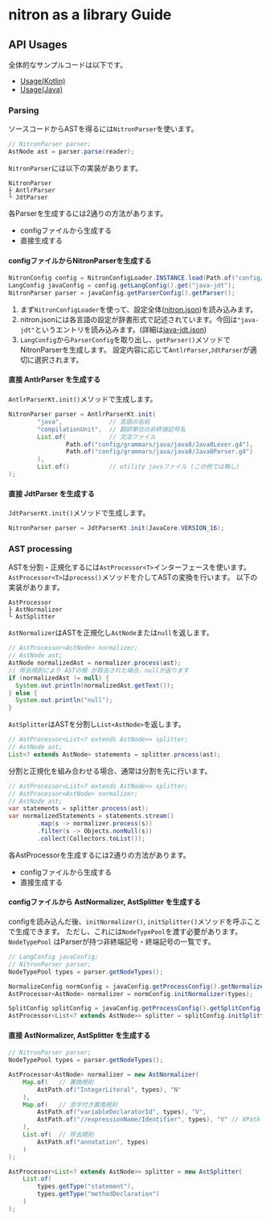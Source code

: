 # nitron as a library Guide

## API Usages

全体的なサンプルコードは以下です。

- [Usage(Kotlin)](src/test/kotlin/com/github/durun/nitron/sample/sample.kt)
- [Usage(Java)](src/test/java/com/github/durun/nitron/sample/NitronSample.java)

### Parsing

ソースコードからASTを得るには`NitronParser`を使います。

```java
// NitronParser parser;
AstNode ast = parser.parse(reader);
```

`NitronParser`には以下の実装があります。

```
NitronParser
├ AntlrParser
└ JdtParser
```

各Parserを生成するには2通りの方法があります。

- configファイルから生成する
- 直接生成する

#### configファイルからNitronParserを生成する

```java
NitronConfig config = NitronConfigLoader.INSTANCE.load(Path.of("config/nitron.json"));
LangConfig javaConfig = config.getLangConfig().get("java-jdt");
NitronParser parser = javaConfig.getParserConfig().getParser();
```

1. まず`NitronConfigLoader`を使って、設定全体([nitron.json](config/nitron.json))を読み込みます。
2. nitron.jsonには各言語の設定が辞書形式で記述されています。今回は`"java-jdt"`というエントリを読み込みます。(詳細は[java-jdt.json](config/lang/java-jdt.json))
3. `LangConfig`から`ParserConfig`を取り出し、`getParser()`メソッドでNitronParserを生成します。 設定内容に応じて`AntlrParser`,`JdtParser`が適切に選択されます。

#### 直接 AntlrParser を生成する

`AntlrParserKt.init()`メソッドで生成します。

```java
NitronParser parser = AntlrParserKt.init(
        "java",             // 言語の名前
        "compilationUnit",  // 翻訳単位の非終端記号名
        List.of(            // 文法ファイル
                Path.of("config/grammars/java/java8/Java8Lexer.g4"),
                Path.of("config/grammars/java/java8/Java8Parser.g4")
        ),
        List.of()           // utility javaファイル (この例では無し)
);
```

#### 直接 JdtParser を生成する

`JdtParserKt.init()`メソッドで生成します。

```java
NitronParser parser = JdtParserKt.init(JavaCore.VERSION_16);
```

### AST processing

ASTを分割・正規化するには`AstProcessor<T>`インターフェースを使います。
`AstProcessor<T>`は`process()`メソッドを介してASTの変換を行います。 以下の実装があります。

```
AstProcessor
├ AstNormalizer
└ AstSplitter
```

`AstNormalizer`はASTを正規化し`AstNode`または`null`を返します。

```java
// AstProcessor<AstNode> normalizer;
// AstNode ast;
AstNode normalizedAst = normalizer.process(ast);
// 除去規則により ASTの根 が除去された場合、nullが返ります
if (normalizedAst != null) {
  System.out.println(normalizedAst.getText());
} else {
  System.out.println("null");
}
```

`AstSplitter`はASTを分割し`List<AstNode>`を返します。

```java
// AstProcessor<List<? extends AstNode>> splitter;
// AstNode ast;
List<? extends AstNode> statements = splitter.process(ast);
```

分割と正規化を組み合わせる場合、通常は分割を先に行います。

```java
// AstProcessor<List<? extends AstNode>> splitter;
// AstProcessor<AstNode> normalizer;
// AstNode ast;
var statements = splitter.process(ast);
var normalizedStatements = statements.stream()
        .map(s -> normalizer.process(s))
        .filter(s -> Objects.nonNull(s))
        .collect(Collectors.toList());
```

各AstProcessorを生成するには2通りの方法があります。

- configファイルから生成する
- 直接生成する

#### configファイルから AstNormalizer, AstSplitter を生成する

configを読み込んだ後、`initNormalizer()`, `initSplitter()`メソッドを呼ぶことで生成できます。 ただし、これには`NodeTypePool`を渡す必要があります。 `NodeTypePool`
はParserが持つ非終端記号・終端記号の一覧です。

```java
// LangConfig javaConfig;
// NitronParser parser;
NodeTypePool types = parser.getNodeTypes();

NormalizeConfig normConfig = javaConfig.getProcessConfig().getNormalizeConfig();
AstProcessor<AstNode> normalizer = normConfig.initNormalizer(types);

SplitConfig splitConfig = javaConfig.getProcessConfig().getSplitConfig();
AstProcessor<List<? extends AstNode>> splitter = splitConfig.initSplitter(types);
```

#### 直接 AstNormalizer, AstSplitter を生成する

```java
// NitronParser parser;
NodeTypePool types = parser.getNodeTypes();

AstProcessor<AstNode> normalizer = new AstNormalizer(
    Map.of(   // 置換規則
        AstPath.of("IntegerLiteral", types), "N"
    ),
    Map.of(   // 添字付き置換規則
        AstPath.of("variableDeclaratorId", types), "V",
        AstPath.of("//expressionName/Identifier", types), "V" // XPathで指定する場合 // は省略できません
    ),
    List.of(  // 除去規則
        AstPath.of("annotation", types)
    )
);

AstProcessor<List<? extends AstNode>> splitter = new AstSplitter(
    List.of(
        types.getType("statement"),
        types.getType("methodDeclaration")
    )
);
```
